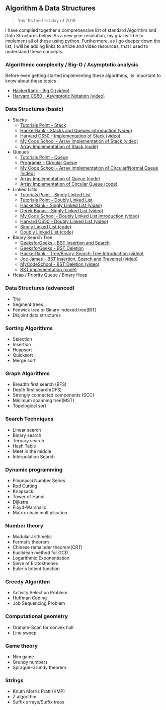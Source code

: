 ## Algorithm & Data Structures

> Yay! Its the first day of 2018.

I have compiled together a comprehensive list of standard Algorithm and Data Structures below. As a new year resolution, my goal will be to implement all of these using python. Furthermore, as I go deeper down the list, I will be adding links to article and video resources, that I used to understand these concepts. 

### Algorithmic complexity / Big-O / Asymptotic analysis
Before even getting started implementing these algorithms, its important to know about these topics :  
- [HackerRank - Big O (video)](https://www.youtube.com/watch?v=v4cd1O4zkGw&t=3s)  
- [Harvard CS50 - Asymptotic Notation (video)](https://www.youtube.com/watch?v=iOq5kSKqeR4)

### Data Structures (basic)

- Stacks
  - [Tutorials Point - Stack](https://www.tutorialspoint.com/data_structures_algorithms/stack_algorithm.htm)
  - [HackerRank - Stacks and Queues introduction (video)](https://www.youtube.com/watch?v=wjI1WNcIntg)
  - [Harvard CS50 - Implementation of Stack (video)](https://www.youtube.com/watch?v=hVsNqhEthOk)
  - [My Code School - Array Implementation of Stack (video) ](https://www.youtube.com/watch?v=F1F2imiOJfk)
  - [Array Implementation of Stack (code)](Data_Structures_(basic)/stack.py)
- Queues
  - [Tutorials Point - Queue](https://www.tutorialspoint.com/data_structures_algorithms/dsa_queue.htm)
  - [Programiz - Circular Queue](https://www.programiz.com/dsa/circular-queue)
  - [My Code School - Array Implementation of Circular/Normal Queue (video)](https://www.youtube.com/watch?v=okr-XE8yTO8&t=389s)
  - [Array Implementation of Queue (code)](Data_Structures_(basic)/queue.py)
  - [Array Implementation of Circular Queue (code)](Data_Structures_(basic)/circular_queue.py)
- Linked Lists
  - [Tutorials Point - Singly Linked List](https://www.tutorialspoint.com/data_structures_algorithms/linked_list_algorithms.htm)
  - [Tutorials Point - Doubly Linked List](https://www.tutorialspoint.com/data_structures_algorithms/doubly_linked_list_algorithm.htm) 
  - [HackerRank - Singly Linked List (video)](https://www.youtube.com/watch?v=njTh_OwMljA&t=307s)
  - [Derek Banas - Singly Linked List (video)](https://www.youtube.com/watch?v=195KUinjBpU)
  - [My Code School - Doubly Linked List introduction (video)](https://www.youtube.com/watch?v=JdQeNxWCguQ)
  - [Harvard CS50 - Doubly Linked List (video)](https://www.youtube.com/watch?v=FHMPswJDCvU&t=463s)
  - [Singly Linked List (code)](Data_Structures_(basic)/singly_linked_list.py)
  - [Doubly Linked List (code)](Data_Structures_(basic)/doubly_linked_list.py)
- Binary Search Tree
  - [GeeksforGeeks - BST Insertion and Search](https://www.geeksforgeeks.org/binary-search-tree-set-1-search-and-insertion/)
  - [GeeksforGeeks - BST Deletion](https://www.geeksforgeeks.org/binary-search-tree-set-2-delete/) 
  - [HackerRank - Tree/Binary-Search-Tree Introduction (video)](https://www.youtube.com/watch?v=oSWTXtMglKE)
  - [Joe James - BST Insertion, Search and Traversal (video)](https://www.youtube.com/watch?v=YlgPi75hIBc&t=358s)
  - [MyCodeSchool - BST Deletion (video)](https://www.youtube.com/watch?v=gcULXE7ViZw&t=864s)
  - [BST implementation (code)](Data_Structures_(basic)/binary_search_tree.py)
- Heap / Priority Queue / Binary Heap

### Data Structures (advanced)

- Trie
- Segment trees
- Fenwick tree or Binary indexed tree(BIT)
- Disjoint data structures

### Sorting Algorithms

- Selection
- Insertion
- Heapsort
- Quicksort
- Merge sort

### Graph Algorithms

- Breadth first search (BFS)
- Depth first search(DFS)
- Strongly connected components (SCC)
- Minimum spanning tree(MST)
- Topological sort

### Search Techniques

- Linear search
- Binary search
- Ternary search
- Hash Table
- Meet in the middle
- Interpolation Search

### Dynamic programming

- Fibonacci Number Series
- Rod Cutting 
- Knapsack 
- Tower of Hanoi
- Dijkstra
- Floyd-Warshallx
- Matrix chain multiplication

### Number theory

- Modular arithmetic
- Fermat’s theorem
- Chinese remainder theorem(CRT)
- Euclidean method for GCD
- Logarithmic Exponentiation
- Sieve of Eratosthenes
- Euler's totient function

### Greedy Algorithm

- Activity Selection Problem
- Huffman Coding
- Job Sequencing Problem

### Computational geometry

- Graham-Scan for convex hull
- Line sweep

### Game theory

- Nim game
- Grundy numbers
- Sprague-Grundy theorem.

### Strings

- Knuth Morris Pratt (KMP)
- Z algorithm
- Suffix arrays/Suffix trees


